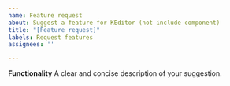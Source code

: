 ```yaml
---
name: Feature request
about: Suggest a feature for KEditor (not include component)
title: "[Feature request]"
labels: Request features
assignees: ''

---
```


**Functionality**
A clear and concise description of your suggestion.
